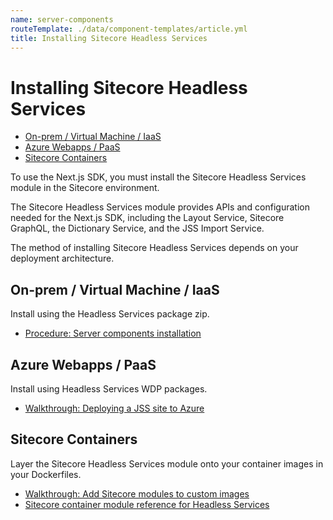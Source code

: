 ```yaml
---
name: server-components
routeTemplate: ./data/component-templates/article.yml
title: Installing Sitecore Headless Services
---
```

<!-- omit in toc -->
# Installing Sitecore Headless Services
- [On-prem / Virtual Machine / IaaS](#on-prem--virtual-machine--iaas)
- [Azure Webapps / PaaS](#azure-webapps--paas)
- [Sitecore Containers](#sitecore-containers)

To use the Next.js SDK, you must install the Sitecore Headless Services module in the Sitecore environment. 

The Sitecore Headless Services module provides APIs and configuration needed for the Next.js SDK, including the Layout Service, Sitecore GraphQL, the Dictionary Service, and the JSS Import Service.

The method of installing Sitecore Headless Services depends on your deployment architecture.

## On-prem / Virtual Machine / IaaS
Install using the Headless Services package zip.
* [Procedure: Server components installation](/docs/getting-started/jss-server-install#server-components-installation)

## Azure Webapps / PaaS
Install using Headless Services WDP packages.
* [Walkthrough: Deploying a JSS site to Azure](/docs/techniques/azure-deployment)

## Sitecore Containers
Layer the Sitecore Headless Services module onto your container images in your Dockerfiles.
* [Walkthrough: Add Sitecore modules to custom images](https://doc.sitecore.com/developers/100/developer-tools/en/add-sitecore-modules.html)
* [Sitecore container module reference for Headless Services](https://doc.sitecore.com/developers/100/developer-tools/en/sitecore-module-reference.html#idp15853)